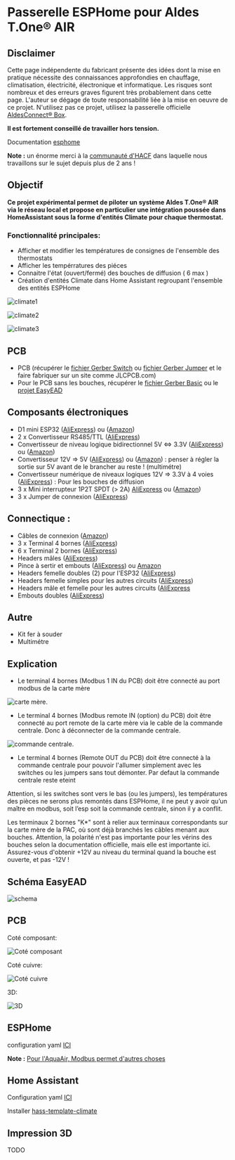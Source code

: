 # Passerelle ESPHome pour Aldes T.One® AIR

## **Disclaimer** 
Cette page indépendente du fabricant présente des idées dont la mise en pratique nécessite des connaissances approfondies en chauffage, climatisation, électricité, électronique et informatique. Les risques sont nombreux et des erreurs graves figurent très probablement dans cette page. L'auteur se dégage de toute responsabilité liée à la mise en oeuvre de ce projet. N'utilisez pas ce projet, utilisez la passerelle officielle [AldesConnect® Box](https://www.aldes.fr/produits/mesure-regulation-et-connectivite/capteurs-et-connectivite/autres-capteurs/aldesconnect-box).

**Il est fortement conseillé de travailler hors tension.**

Documentation [esphome](https://esphome.io/)

**Note :** un énorme merci à la [communauté d'HACF](https://forum.hacf.fr/t/aldes-t-one-air-aquaair/42974) dans laquelle nous travaillons sur le sujet depuis plus de 2 ans !

## Objectif
**Ce projet expérimental permet de piloter un système Aldes T.One® AIR via le réseau local et propose en particulier une intégration poussée dans HomeAssistant sous la forme d'entités Climate pour chaque thermostat.**
### Fonctionnalité principales:
+  Afficher et modifier les températures de consignes de l'ensemble des thermostats
+  Afficher les tempérratures des piéces
+  Connaitre l'état (ouvert/fermé) des bouches de diffusion ( 6 max )
+  Création d'entités Climate dans Home Assistant regroupant l'ensemble des entités ESPHome

![climate1](/V2/src/images/ha/thermostat%20séjour%20k1a-1.png)

![climate2](/V2/src/images/ha/thermostat%20séjour%20k1a-2.png)

![climate3](/V2/src/images/ha/thermostat%20séjour%20k1a-3.png)


## PCB
+ PCB (récupérer le [fichier Gerber Switch](/V2/src/PCB/EasyEAD/Gerber_ESPHome-Aldes-T.One-advanced_switch.zip) ou [fichier Gerber Jumper](/V2/src/PCB/EasyEAD/Gerber_ESPHome-Aldes-T.One-advanced_jumper.zip) et le faire fabriquer sur un site comme JLCPCB.com)
+ Pour le PCB sans les bouches, récupérer le [fichier Gerber Basic](Gerber_ESPHome-Aldes-T.One-Basic-v1.0_PCB_ESPHome-Aldes_2024-12-31.zip)  ou le [projet EasyEAD](SCH_ESPHome-Aldes-T.One-Basic-v1.0_2024-12-31.json)


## Composants électroniques
+ D1 mini ESP32 ([AliExpress](https://fr.aliexpress.com/item/1005005972627549.html)) ou ([Amazon](https://amzn.eu/d/dTeepAy))
+ 2 x Convertisseur RS485/TTL ([AliExpress](https://fr.aliexpress.com/item/1005006340391490.html))
+ Convertisseur de niveau logique bidirectionnel 5V <=> 3.3V ([AliExpress](https://fr.aliexpress.com/item/1005006068381598.html)) ou ([Amazon](https://amzn.eu/d/aiCa1Ww))
+ Convertisseur 12V => 5V ([AliExpress](https://fr.aliexpress.com/item/1005006486270630.html)) ou ([Amazon](https://amzn.eu/d/aN7AZQ7)) : penser à régler la sortie sur 5V avant de le brancher au reste ! (multimétre)
+ Convertisseur numérique de niveaux logiques 12V => 3.3V à 4 voies ([AliExpress](https://fr.aliexpress.com/item/1005006419972546.html)) : Pour les bouches de diffusion
+ 3 x Mini interrupteur 1P2T SPDT (> 2A) [AliExpress](https://a.aliexpress.com/_EyLZ1bw) ou ([Amazon](https://amzn.eu/d/39LWGet))
+ 3 x Jumper de connexion ([AliExpress](https://a.aliexpress.com/_EQpgm7m))
  
## Connectique :
+ Câbles de connexion ([Amazon](https://amzn.eu/d/2ajQLdu))
+ 3 x Terminal 4 bornes ([AliExpress](https://fr.aliexpress.com/item/32828459901.html))
+ 6 x Terminal 2 bornes ([AliExpress](https://fr.aliexpress.com/item/32828459901.html))
+ Headers mâles ([AliExpress](https://fr.aliexpress.com/item/32973181162.html))
+ Pince à sertir et embouts ([AliExpress](https://fr.aliexpress.com/item/32831768783.html)) ou [Amazon](https://amzn.eu/d/3J0eNm9)
+ Headers femelle doubles (2) pour l'ESP32 ([AliExpress](https://fr.aliexpress.com/item/32747224548.html))
+ Headers femelle simples pour les autres circuits ([AliExpress](https://fr.aliexpress.com/item/32854239374.html))
+ Headers mâle et femelle pour les autres circuits ([AliExpress](https://fr.aliexpress.com/item/1005007235591794.html)
+ Embouts doubles ([AliExpress](https://fr.aliexpress.com/item/1005004846852618.html))

## Autre
+ Kit fer à souder
+ Multimétre

## Explication
+  Le terminal 4 bornes (Modbus 1 IN du PCB) doit être connecté au port modbus de la carte mère

![carte mère](/V2/src/images/PAC/modbus_carte_mere.png).

+  Le terminal 4 bornes (Modbus remote IN (option) du PCB) doit être connecté au port remote de la carte mère via le cable de la commande centrale.  Donc à déconnecter de la commande centrale.

![commande centrale](/V2/src/images/PAC/remote.png).

+  Le terminal 4 bornes (Remote OUT du PCB) doit être connecté à la commande centrale pour pouvoir l'allumer simplement avec les switches ou les jumpers sans tout démonter. Par defaut la commande centrale reste eteint

Attention, si les switches sont vers le bas (ou les jumpers), les températures des pièces ne serons plus remontés dans ESPHome, il ne peut y avoir qu’un maître en modbus, soit l’esp soit la commande centrale, sinon il y a conflit.

Les terminaux 2 bornes "K*" sont à relier aux terminaux correspondants sur la carte mère de la PAC, où sont déjà branchés les câbles menant aux bouches. Attention, la polarité n'est pas importante pour les vérins des bouches selon la documentation officielle, mais elle est importante ici. Assurez-vous d'obtenir +12V au niveau du terminal quand la bouche est ouverte, et pas -12V !

## Schéma EasyEAD
![schema](/V2/src/images/EasyEAD/schéma_elec.png)

## PCB
Coté composant:

![Coté composant](/V2/src/images/EasyEAD/PCB_composant.png)

Coté cuivre:

![Coté cuivre](/V2/src/images/EasyEAD/PCB_cuivre.png)

3D:

![3D](/V2/src/images/EasyEAD/PCB_3D.png)

## ESPHome
configuration yaml [ICI](/V2/src/yaml/ESPHome/esphome_v1.yaml)

**Note :** [Pour l'AquaAir, Modbus permet d'autres choses](https://forum.hacf.fr/t/aldes-t-one-air-aquaair/42974/171)

## Home Assistant
Configuration yaml [ICI](/V2/src/yaml/Home%20assistant/climate_v1.yaml)

Installer [hass-template-climate](https://github.com/jcwillox/hass-template-climate)

## Impression 3D
TODO
